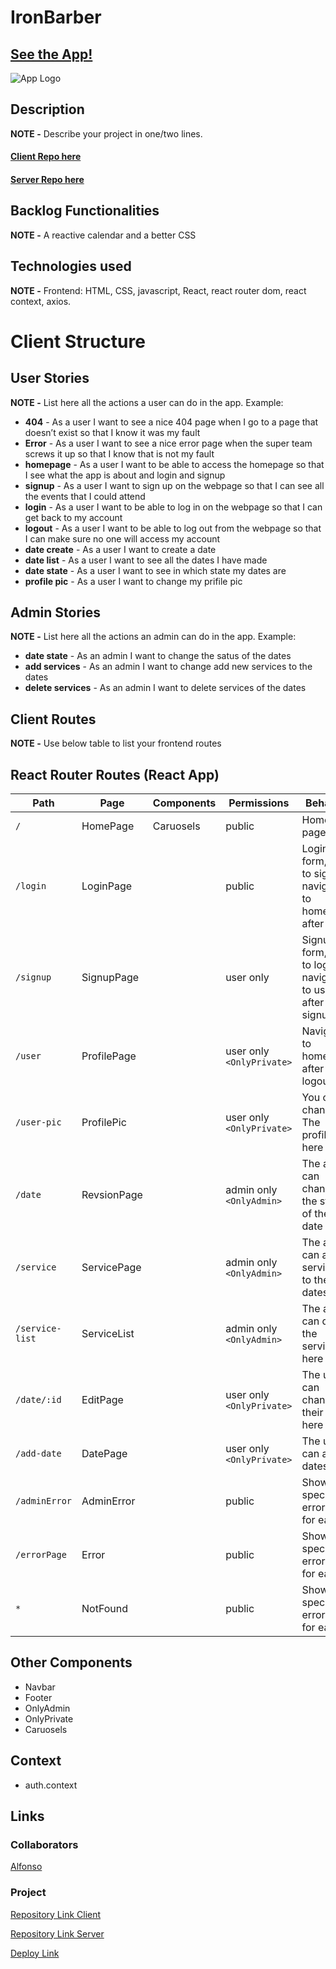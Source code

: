 # IronBarber

## [See the App!](https://ironbarber.netlify.app)

![App Logo](your-image-logo-path-or-name)

## Description

**NOTE -** Describe your project in one/two lines.

#### [Client Repo here](https://github.com/alfom17/IronBarber)

#### [Server Repo here](https://github.com/alfom17/IronBarberServer)

## Backlog Functionalities

**NOTE -**
A reactive calendar and a better CSS

## Technologies used

**NOTE -**
Frontend: HTML, CSS, javascript, React, react router dom, react context, axios.

# Client Structure

## User Stories

**NOTE -** List here all the actions a user can do in the app. Example:

- **404** - As a user I want to see a nice 404 page when I go to a page that doesn’t exist so that I know it was my fault
- **Error** - As a user I want to see a nice error page when the super team screws it up so that I know that is not my fault
- **homepage** - As a user I want to be able to access the homepage so that I see what the app is about and login and signup
- **signup** - As a user I want to sign up on the webpage so that I can see all the events that I could attend
- **login** - As a user I want to be able to log in on the webpage so that I can get back to my account
- **logout** - As a user I want to be able to log out from the webpage so that I can make sure no one will access my account
- **date create** - As a user I want to create a date
- **date list** - As a user I want to see all the dates I have made
- **date state** - As a user I want to see in which state my dates are
- **profile pic** - As a user I want to change my prifile pic

## Admin Stories

**NOTE -** List here all the actions an admin can do in the app. Example:

- **date state** - As an admin I want to change the satus of the dates
- **add services** - As an admin I want to change add new services to the dates
- **delete services** - As an admin I want to delete services of the dates




## Client Routes

**NOTE -** Use below table to list your frontend routes

## React Router Routes (React App)

| Path            | Page        | Components | Permissions               | Behavior                                                     |
| --------------- | ----------- | ---------- | ------------------------- | ------------------------------------------------------------ |
| `/`             | HomePage    | Caruosels  | public                    | Home page                                                    |
| `/login`        | LoginPage   |            | public                    | Login form, link to signup, navigate to homepage after login |
| `/signup`       | SignupPage  |            | user only                 | Signup form, link to login, navigate to user after signup    |
| `/user`         | ProfilePage |            | user only `<OnlyPrivate>` | Navigate to homepage after logout                            |
| `/user-pic`     | ProfilePic  |            | user only `<OnlyPrivate>` | You can change The profilepic here                           |
| `/date`         | RevsionPage |            | admin only `<OnlyAdmin>`  | The admin can change the status of the date                  |
| `/service`      | ServicePage |            | admin only `<OnlyAdmin>`  | The admin can add services to the dates                      |
| `/service-list` | ServiceList |            | admin only `<OnlyAdmin>`  | The admin can delete the services here                       |
| `/date/:id`     | EditPage    |            | user only `<OnlyPrivate>` | The user can change their dates here                         |
| `/add-date`     | DatePage    |            | user only `<OnlyPrivate>` | The user can add dates here                                  |
| `/adminError`   | AdminError  |            | public                    | Shows the specific error page for each                       |
| `/errorPage`    | Error       |            | public                    | Shows the specific error page for each                       |
| `*`             | NotFound    |            | public                    | Shows the specific error page for each                       |

## Other Components

- Navbar
- Footer
- OnlyAdmin
- OnlyPrivate
- Caruosels

## Context

- auth.context

## Links

### Collaborators

[Alfonso](https://github.com/alfom17)

### Project

[Repository Link Client](https://github.com/alfom17/IronBarber)

[Repository Link Server](https://github.com/alfom17/IronBarberServer)

[Deploy Link](https://ironbarber.netlify.app)

